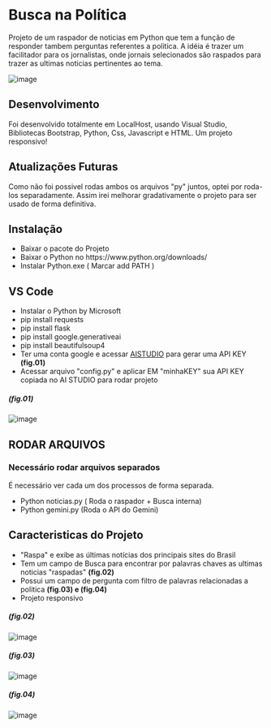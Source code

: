 <h1>Busca na Política</h1>
Projeto de um raspador de noticias em Python que tem a função de responder tambem perguntas referentes a politica.
A idéia é trazer um facilitador para os jornalistas, onde jornais selecionados são raspados para trazer as ultimas noticias pertinentes ao tema.

![image](https://github.com/DedecoDev/imersao_proj/assets/137828839/4a47e530-66ed-44dc-9a9a-976d29cb906c)

<h2>Desenvolvimento</h2>
Foi desenvolvido totalmente em LocalHost, usando Visual Studio, Bibliotecas Bootstrap, Python, Css, Javascript e HTML.
Um projeto responsivo!

<h2>Atualizações Futuras</h2>
Como não foi possivel rodas ambos os arquivos "py" juntos, optei por roda-los separadamente. Assim irei melhorar gradativamente o projeto para ser usado de forma definitiva.

<h2>Instalação</h2>
<ul>
  <li>Baixar o pacote do Projeto</li>
  <li>Baixar o Python no https://www.python.org/downloads/</li>
  <li>Instalar Python.exe ( Marcar add PATH )</li>
</ul>

<h2>VS Code</h2>
<ul>
  <li>Instalar o Python by Microsoft </li>
  <li>pip install requests</li>
  <li>pip install flask</li>
  <li>pip install google.generativeai</li>
  <li>pip install beautifulsoup4</li>
  <li>Ter uma conta google e acessar <a href="https://aistudio.google.com/app/apikey">AISTUDIO</a> para gerar uma API KEY <strong>(fig.01)</strong></li>
  <li>Acessar arquivo "config.py" e aplicar EM "minhaKEY" sua API KEY copiada no AI STUDIO para rodar projeto</li>
</ul>

<h5>(fig.01)</h5>

![image](https://github.com/DedecoDev/imersao_proj/assets/137828839/104f282c-5c84-4a65-9771-1638ed38e37b)


<h2>RODAR ARQUIVOS</h2>
<h3>Necessário rodar arquivos separados</h3>
É necessário ver cada um dos processos de forma separada.
<ul>
  <li>Python noticias.py ( Roda o raspador + Busca interna)</li>
  <li>Python gemini.py (Roda o API do Gemini)</li>
</ul>

<h2>Caracteristicas do Projeto</h2>
<ul>
<li>"Raspa" e exibe as últimas notícias dos principais sites do Brasil</li>
<li>Tem um campo de Busca para encontrar por palavras chaves as ultimas noticias "raspadas" <strong>(fig.02)</strong></li>
<li>Possui um campo de pergunta com filtro de palavras relacionadas a politica <strong>(fig.03) e (fig.04)</strong></li>
<li>Projeto responsivo</li>  
</ul>

<h5>(fig.02)</h5>

![image](https://github.com/DedecoDev/imersao_proj/assets/137828839/509db01a-1c74-439c-8727-80f0c2e3ad8f)

<h5>(fig.03)</h5>

![image](https://github.com/DedecoDev/imersao_proj/assets/137828839/3d885c1d-7721-4475-9045-c7e25c5a1e71)

<h5>(fig.04)</h5>

![image](https://github.com/DedecoDev/imersao_proj/assets/137828839/c66a77e3-ec91-49f9-a321-1d2665948739)



